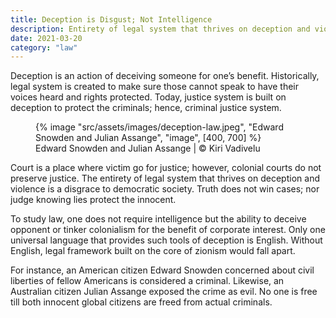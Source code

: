```yaml
---
title: Deception is Disgust; Not Intelligence
description: Entirety of legal system that thrives on deception and violence is a disgrace to democratic society
date: 2021-03-20
category: "law"
---
```


Deception is an action of deceiving someone for one’s benefit. Historically, legal system is created to make sure those cannot speak to have their voices heard and rights protected. Today, justice system is built on deception to protect the criminals; hence, criminal justice system.

<!-- excerpt -->

<figure>
{% image "src/assets/images/deception-law.jpeg", "Edward Snowden and Julian Assange", "image", [400, 700] %}
<figcaption>Edward Snowden and Julian Assange | © Kiri Vadivelu</figcaption>
</figure>

Court is a place where victim go for justice; however, colonial courts do not preserve justice. The entirety of legal system that thrives on deception and violence is a disgrace to democratic society. Truth does not win cases; nor judge knowing lies protect the innocent.

To study law, one does not require intelligence but the ability to deceive opponent or tinker colonialism for the benefit of corporate interest. Only one universal language that provides such tools of deception is English. Without English, legal framework built on the core of zionism would fall apart.

For instance, an American citizen Edward Snowden concerned about civil liberties of fellow Americans is considered a criminal. Likewise, an Australian citizen Julian Assange exposed the crime as evil. No one is free till both innocent global citizens are freed from actual criminals.
